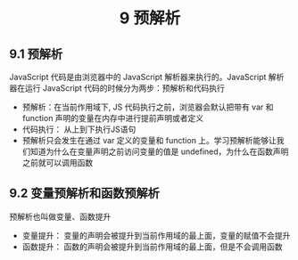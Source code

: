 # <center>9 预解析

## 9.1 预解析

JavaScript 代码是由浏览器中的 JavaScript 解析器来执行的。JavaScript 解析器在运行 JavaScript 代码的时候分为两步：预解析和代码执行


- 预解析：在当前作用域下, JS 代码执行之前，浏览器会默认把带有 var 和 function 声明的变量在内存中进行提前声明或者定义
- 代码执行： 从上到下执行JS语句
- 预解析只会发生在通过 var 定义的变量和 function 上。学习预解析能够让我们知道为什么在变量声明之前访问变量的值是 undefined，为什么在函数声明之前就可以调用函数

## 9.2 变量预解析和函数预解析

预解析也叫做变量、函数提升

- 变量提升： 变量的声明会被提升到当前作用域的最上面，变量的赋值不会提升
- 函数提升： 函数的声明会被提升到当前作用域的最上面，但是不会调用函数
